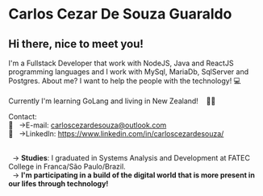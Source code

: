 # Carlos Cezar De Souza Guaraldo

 ## Hi there, nice to meet you!
 I'm a Fullstack Developer that work with NodeJS, Java and ReactJS programming languages and I work with MySql, MariaDb, SqlServer and Postgres. About me? I want to help the people with the technology! :computer:
 
 Currently I'm learning GoLang and living in New Zealand! <img width="12px" height="17px" src="https://www.clipartmax.com/png/full/163-1635688_learn-golang-in-your-own-sandbox-golang-gopher.png"/>:rocket::kiwi_fruit:

 Contact:
 <br/> :email: &nbsp; ->E-mail: carloscezardesouza@outlook.com
 <br/> :link: &nbsp; ->LinkedIn: https://www.linkedin.com/in/carloscezardesouza/
 
 <br/> &nbsp; -> **Studies**: I graduated in Systems Analysis and Development at FATEC College in Franca/São Paulo/Brazil.
 <br/> &nbsp; -> **I'm participating in a build of the digital world that is more present in our lifes through technology!**
